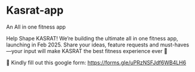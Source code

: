 # Kasrat-app
An All in one fitness app

Help Shape KASRAT!
We’re building the ultimate all in one fitness app, launching in Feb 2025. Share your ideas, feature requests and must-haves—your input will make KASRAT the best fitness experience ever 💪

📩 Kindly fill out this google form: https://forms.gle/uPRzNSFJdf6WB4LH6
